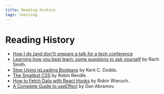 ```yaml
---
title: Reading History
tags: learning
---
```

# Reading History

- [How I do (and don't) prepare a talk for a tech conference](https://chelseatroy.com/2022/08/03/how-i-do-and-dont-prepare-a-talk-for-a-technical-conference/)
- [Learning how you best learn: some questions to ask yourself](https://rachsmith.com/learning-how-you-best-learn-some-questions-to-ask-yourself/) by Rach Smith.
- [Stop Using isLoading Booleans](https://kentcdodds.com/blog/stop-using-isloading-booleans) by Kent C. Dodds.
- [The Smallest CSS](https://www.robinrendle.com/notes/the-smallest-css/) by Robin Rendle.
- [How to Fetch Data with React Hooks](https://www.robinwieruch.de/react-hooks-fetch-data/) by Robin Wieruch.
- [A Complete Guide to useEffect](https://overreacted.io/a-complete-guide-to-useeffect/) by Dan Abramov.
